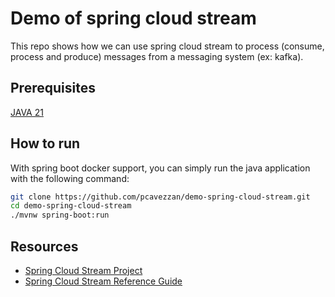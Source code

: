 # Demo of spring cloud stream

This repo shows how we can use spring cloud stream to process (consume, process and produce) messages from a messaging system (ex: kafka).

## Prerequisites

[JAVA 21](https://adoptium.net/temurin/releases/)

## How to run

With spring boot docker support, you can simply run the java application with the following command:

```bash
git clone https://github.com/pcavezzan/demo-spring-cloud-stream.git
cd demo-spring-cloud-stream
./mvnw spring-boot:run
```


## Resources

* [Spring Cloud Stream Project](https://cloud.spring.io/spring-cloud-stream/)
* [Spring Cloud Stream Reference Guide](https://docs.spring.io/spring-cloud-stream/reference/)
